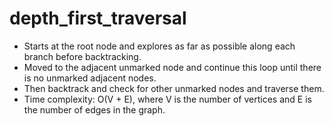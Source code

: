 # depth_first_traversal

* Starts at the root node and explores as far as possible along each branch before backtracking.  
* Moved to the adjacent unmarked node and continue this loop until there is no unmarked adjacent nodes.  
* Then backtrack and check for other unmarked nodes and traverse them.  
* Time complexity: O(V + E), where V is the number of vertices and E is the number of edges in the graph.  
